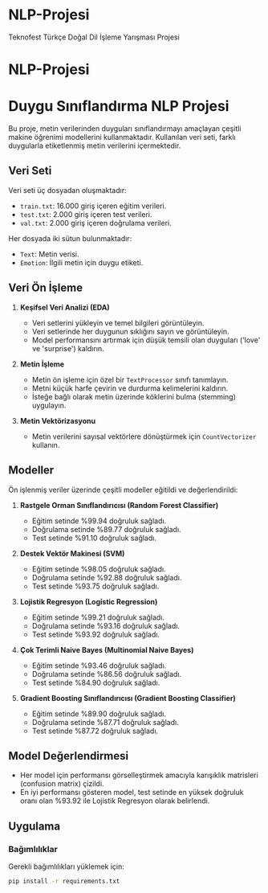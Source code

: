 # NLP-Projesi
Teknofest Türkçe Doğal Dil İşleme Yarışması Projesi

# NLP-Projesi

# Duygu Sınıflandırma NLP Projesi

Bu proje, metin verilerinden duyguları sınıflandırmayı amaçlayan çeşitli makine öğrenimi modellerini kullanmaktadır. Kullanılan veri seti, farklı duygularla etiketlenmiş metin verilerini içermektedir.

## Veri Seti

Veri seti üç dosyadan oluşmaktadır:
- `train.txt`: 16.000 giriş içeren eğitim verileri.
- `test.txt`: 2.000 giriş içeren test verileri.
- `val.txt`: 2.000 giriş içeren doğrulama verileri.

Her dosyada iki sütun bulunmaktadır:
- `Text`:  Metin verisi.
- `Emotion`: İlgili metin için duygu etiketi.

## Veri Ön İşleme

1. **Keşifsel Veri Analizi (EDA)**
   - Veri setlerini yükleyin ve temel bilgileri görüntüleyin.
   - Veri setlerinde her duygunun sıklığını sayın ve görüntüleyin.
   - Model performansını artırmak için düşük temsili olan duyguları ('love' ve 'surprise') kaldırın.

2. **Metin İşleme**
   - Metin ön işleme için özel bir `TextProcessor` sınıfı tanımlayın.
   - Metni küçük harfe çevirin ve durdurma kelimelerini kaldırın.
   - İsteğe bağlı olarak metin üzerinde köklerini bulma (stemming) uygulayın.

3. **Metin Vektörizasyonu**
   - Metin verilerini sayısal vektörlere dönüştürmek için `CountVectorizer` kullanın.

## Modeller

Ön işlenmiş veriler üzerinde çeşitli modeller eğitildi ve değerlendirildi:

1. **Rastgele Orman Sınıflandırıcısı (Random Forest Classifier)**
   - Eğitim setinde %99.94 doğruluk sağladı.
   - Doğrulama setinde %89.77 doğruluk sağladı.
   - Test setinde %91.10 doğruluk sağladı.

2. **Destek Vektör Makinesi (SVM)**
   - Eğitim setinde %98.05 doğruluk sağladı.
   - Doğrulama setinde %92.88 doğruluk sağladı.
   - Test setinde %93.75 doğruluk sağladı.

3. **Lojistik Regresyon (Logistic Regression)**
   - Eğitim setinde %99.21 doğruluk sağladı.
   - Doğrulama setinde %93.16 doğruluk sağladı.
   - Test setinde %93.92 doğruluk sağladı.

4. **Çok Terimli Naive Bayes (Multinomial Naive Bayes)**
   - Eğitim setinde %93.46 doğruluk sağladı.
   - Doğrulama setinde %86.56 doğruluk sağladı.
   - Test setinde %84.90 doğruluk sağladı.

5. **Gradient Boosting Sınıflandırıcısı (Gradient Boosting Classifier)**
   - Eğitim setinde %89.90 doğruluk sağladı.
   - Doğrulama setinde %87.71 doğruluk sağladı.
   - Test setinde %87.72 doğruluk sağladı.

## Model Değerlendirmesi

- Her model için performansı görselleştirmek amacıyla karışıklık matrisleri (confusion matrix) çizildi.
- En iyi performansı gösteren model, test setinde en yüksek doğruluk oranı olan %93.92 ile Lojistik Regresyon olarak belirlendi.

## Uygulama

### Bağımlılıklar

Gerekli bağımlılıkları yüklemek için:

```bash
pip install -r requirements.txt

